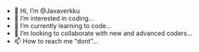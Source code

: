 - 👋 Hi, I’m @Javaverkku
- 👀 I’m interested in coding...
- 🌱 I’m currently learning to code...
- 💞️ I’m looking to collaborate with new and advanced coders...
- 📫 How to reach me "dont"...

<!---
Javaverkku/Javaverkku is a ✨ special ✨ repository because its `README.md` (this file) appears on your GitHub profile.
You can click the Preview link to take a look at your changes.
--->
